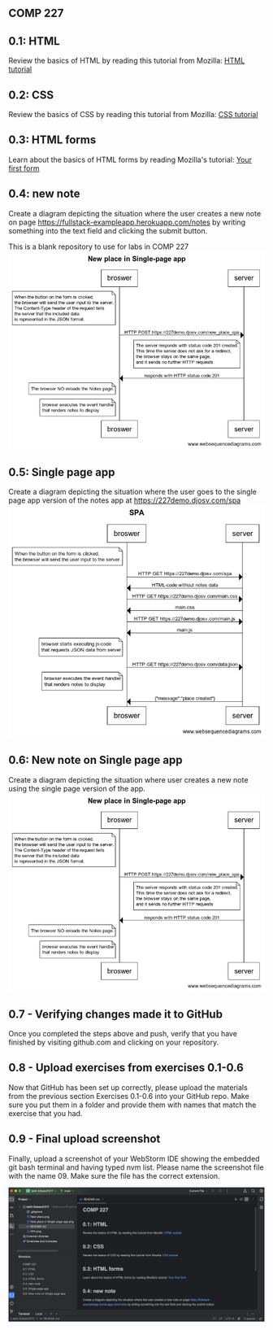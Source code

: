 ## COMP 227
## 0.1: HTML

Review the basics of HTML by reading this tutorial from Mozilla: [HTML tutorial](https://developer.mozilla.org/en-US/docs/Learn/Getting_started_with_the_web/HTML_basics)

## 0.2: CSS

Review the basics of CSS by reading this tutorial from Mozilla: [CSS tutorial](https://developer.mozilla.org/en-US/docs/Learn/Getting_started_with_the_web/CSS_basics)

## 0.3: HTML forms

Learn about the basics of HTML forms by reading Mozilla's tutorial: [Your first form](https://developer.mozilla.org/en-US/docs/Learn/Forms/Your_first_form)

## 0.4: new note

Create a diagram depicting the situation where the user creates a new note on page https://fullstack-exampleapp.herokuapp.com/notes by writing something into the text field and clicking the submit button.

This is a blank repository to use for labs in COMP 227
![New place](https://github.com/Edward1217/comp227/blob/main/w0/New%20place%20in%20Single-page%20app.png)
## 0.5: Single page app

Create a diagram depicting the situation where the user goes to the single page app version of the notes app at https://227demo.djosv.com/spa
![SPA](https://github.com/Edward1217/comp227/blob/main/w0/SPA.png)

## 0.6: New note on Single page app

Create a diagram depicting the situation where user creates a new note using the single page version of the app.
![New place in Single-page app](https://github.com/Edward1217/comp227/blob/main/w0/New%20place%20in%20Single-page%20app.png)

## 0.7 - Verifying changes made it to GitHub
Once you completed the steps above and push, verify that you have finished by visiting github.com and clicking on your repository.

## 0.8 - Upload exercises from exercises 0.1-0.6
Now that GitHub has been set up correctly, please upload the materials from the previous section Exercises 0.1-0.6 into your GitHub repo. Make sure you put them in a folder and provide them with names that match the exercise that you had.

## 0.9 - Final upload screenshot
Finally, upload a screenshot of your WebStorm IDE showing the embedded git bash terminal and having typed nvm list. Please name the screenshot file with the name 09. Make sure the file has the correct extension.

<img width="1250" alt="09" src="https://github.com/Edward1217/comp227/blob/main/w0/09.png">

